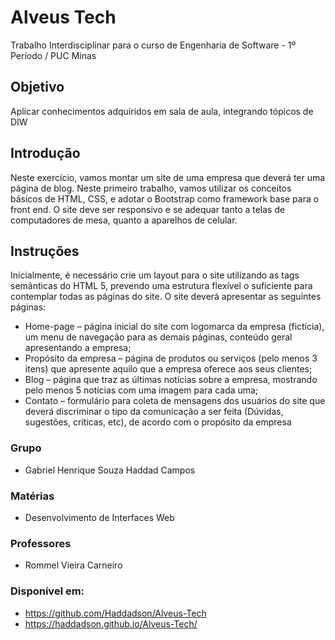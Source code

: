 
# Alveus Tech

Trabalho Interdisciplinar para o curso de Engenharia de Software - 1º Período / PUC Minas

## Objetivo

 Aplicar conhecimentos adquiridos em sala de aula, integrando tópicos de DIW
 
 ## Introdução
 
Neste exercício, vamos montar um site de uma empresa que deverá ter uma página de blog. Neste primeiro trabalho, vamos utilizar os conceitos básicos de HTML, CSS, e adotar o Bootstrap como framework base para o front end. O site deve ser responsivo e se adequar tanto a telas de computadores de mesa, quanto a aparelhos de celular.

## Instruções

Inicialmente, é necessário crie um layout para o site utilizando as tags semânticas do HTML 5, prevendo uma estrutura flexível o suficiente para contemplar todas as páginas do site. O site deverá apresentar as seguintes páginas: 
- Home-page – página inicial do site com logomarca da empresa (fictícia), um menu de navegação para as demais páginas, conteúdo geral apresentando a empresa; 
- Propósito da empresa – página de produtos ou serviços (pelo menos 3 itens) que apresente aquilo que a empresa oferece aos seus clientes; 
- Blog – página que traz as últimas notícias sobre a empresa, mostrando pelo menos 5 notícias com uma imagem para cada uma; 
- Contato – formulário para coleta de mensagens dos usuários do site que deverá discriminar o tipo da comunicação a ser feita (Dúvidas, sugestões, críticas, etc), de acordo com o propósito da empresa


### Grupo

- Gabriel Henrique Souza Haddad Campos

### Matérias

- Desenvolvimento de Interfaces Web

### Professores

- Rommel Vieira Carneiro

### Disponível em:

- https://github.com/Haddadson/Alveus-Tech
- https://haddadson.github.io/Alveus-Tech/
